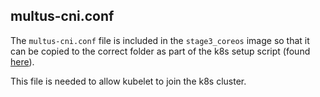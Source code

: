 ## multus-cni.conf

The `multus-cni.conf` file is included in the `stage3_coreos` image so that it
can be copied to the correct folder as part of the k8s setup script (found [here](https://github.com/m-lab/k8s-support/blob/master/node/setup_k8s.sh.template)).

This file is needed to allow kubelet to join the k8s cluster.

